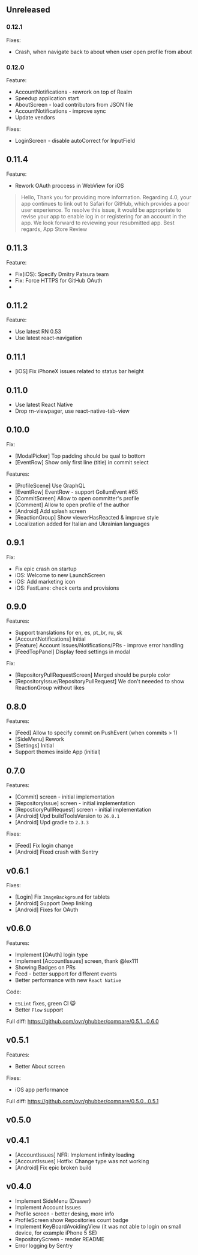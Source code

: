 
## Unreleased

### 0.12.1

Fixes:

- Crash, when navigate back to about when user open profile from about

### 0.12.0

Feature:

- AccountNotifications - rewrork on top of Realm
- Speedup application start
- AboutScreen - load contributors from JSON file
- AccountNotifications - improve sync
- Update vendors

Fixes:

- LoginScreen - disable autoCorrect for InputField

## 0.11.4

Feature:

- Rework OAuth proccess in WebView for iOS

> Hello,
Thank you for providing more information.
Regarding 4.0, your app continues to link out to Safari for GitHub, which provides a poor user experience.
To resolve this issue, it would be appropriate to revise your app to enable log in or registering for an account in the app.
We look forward to reviewing your resubmitted app.
Best regards,
App Store Review
    
## 0.11.3

Feature:

- Fix(iOS): Specify Dmitry Patsura team
- Fix: Force HTTPS for GitHub OAuth
- 

## 0.11.2

Feature:

- Use latest RN 0.53
- Use latest react-navigation

## 0.11.1

- [iOS] Fix iPhoneX issues related to status bar height

## 0.11.0

- Use latest React Native
- Drop rn-viewpager, use react-native-tab-view

## 0.10.0

Fix:

- [ModalPicker] Top padding should be qual to bottom
- [EventRow] Show only first line (title) in commit select

Features:

- [ProfileScene] Use GraphQL
- [EventRow] EventRow - support GollumEvent #65
- [CommitScreen] Allow to open committer's profile
- [Comment] Allow to open profile of the author
- [Android] Add splash screen
- [ReactionGroup] Show viewerHasReacted & improve style
- Localization added for Italian and Ukrainian languages

## 0.9.1

Fix:

- Fix epic crash on startup
- iOS: Welcome to new LaunchScreen
- iOS: Add marketing icon
- iOS: FastLane: check certs and provisions

## 0.9.0

Features:

- Support translations for en, es, pt_br, ru, sk
- [AccountNotifications] Initial
- [Feature] Account Issues/Notifications/PRs - improve error handling
- [FeedTopPanel] Display feed settings in modal

Fix:

- [RepositoryPullRequestScreen] Merged should be purple color
- [RepositoryIssue/RepositoryPullRequest] We don't neeeded to show ReactionGroup without likes

## 0.8.0

Features:

- [Feed] Allow to specify commit on PushEvent (when commits > 1)
- [SideMenu] Rework
- [Settings] Initial
- Support themes inside App (initial)


## 0.7.0

Features:

- [Commit] screen - initial implementation
- [RepositoryIssue] screen - initial implementation
- [RepostioryPullRequest] screen - initial implementation
- [Android] Upd buildToolsVersion to `26.0.1`
- [Android] Upd gradle to `2.3.3`

Fixes:

- [Feed] Fix login change
- [Android] Fixed crash with Sentry

## v0.6.1

Fixes:

- [Login] Fix `ImageBackground` for tablets
- [Android] Support Deep linking
- [Android] Fixes for OAuth

## v0.6.0

Features:

- Implement [OAuth] login type
- Implement [AccountIssues] screen, thank @lex111
- Showing Badges on PRs
- Feed - better support for different events
- Better performance with new `React Native`

Code:

- `ESLint` fixes, green CI :smiley_cat:
- Better `Flow` support

Full diff: https://github.com/ovr/ghubber/compare/0.5.1...0.6.0

## v0.5.1

Features:

- Better About screen

Fixes:

- iOS app performance

Full diff: https://github.com/ovr/ghubber/compare/0.5.0...0.5.1

## v0.5.0

## v0.4.1

- [AccountIssues] NFR: Implement infinity loading
- [AccountIssues] Hotfix: Change type was not working
- [Android] Fix epic broken build

## v0.4.0

- Implement SideMenu (Drawer)
- Implement Account Issues
- Profile screen - better desing, more info
- ProfileScreen show Repositories count badge
- Implement KeyBoardAvoidingView (it was not able to login on small device, for example iPhone 5 SE)
- RepositoryScreen - render README
- Error logging by Sentry
